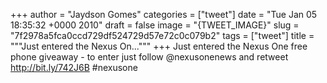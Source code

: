 
+++
author = "Jaydson Gomes"
categories = ["tweet"]
date = "Tue Jan 05 18:35:32 +0000 2010"
draft = false
image = "{TWEET_IMAGE}"
slug = "7f2978a5fca0ccd729df524729d57e72c0c079b2"
tags = ["tweet"]
title = """Just entered the Nexus On..."""
+++
Just entered the Nexus One free phone giveaway - to enter just follow @nexusonenews and retweet http://bit.ly/742J6B #nexusone
